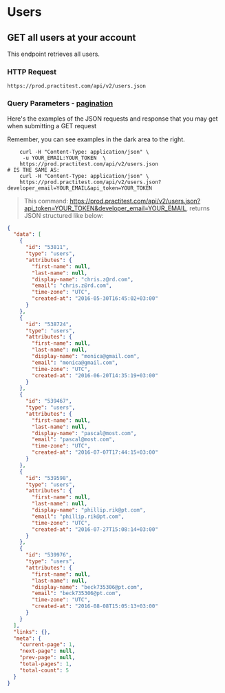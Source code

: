 # Users

## GET all users at your account

This endpoint retrieves all users.

### HTTP Request

`https://prod.practitest.com/api/v2/users.json`

### Query Parameters - [pagination](#pagination)

Here's the examples of the JSON requests and response that you may get when submitting a GET request

Remember, you can see examples in the dark area to the right.

```shell
    curl -H "Content-Type: application/json" \
     -u YOUR_EMAIL:YOUR_TOKEN  \
    https://prod.practitest.com/api/v2/users.json
# IS THE SAME AS:
    curl -H "Content-Type: application/json" \
    https://prod.practitest.com/api/v2/users.json?developer_email=YOUR_EMAIL&api_token=YOUR_TOKEN
```

> This command: https://prod.practitest.com/api/v2/users.json?api_token=YOUR_TOKEN&developer_email=YOUR_EMAIL, returns JSON structured like below:


```json
{
  "data": [
    {
      "id": "53811",
      "type": "users",
      "attributes": {
        "first-name": null,
        "last-name": null,
        "display-name": "chris.z@rd.com",
        "email": "chris.z@rd.com",
        "time-zone": "UTC",
        "created-at": "2016-05-30T16:45:02+03:00"
      }
    },
    {
      "id": "538724",
      "type": "users",
      "attributes": {
        "first-name": null,
        "last-name": null,
        "display-name": "monica@gmail.com",
        "email": "monica@gmail.com",
        "time-zone": "UTC",
        "created-at": "2016-06-20T14:35:19+03:00"
      }
    },
    {
      "id": "539467",
      "type": "users",
      "attributes": {
        "first-name": null,
        "last-name": null,
        "display-name": "pascal@most.com",
        "email": "pascal@most.com",
        "time-zone": "UTC",
        "created-at": "2016-07-07T17:44:15+03:00"
      }
    },
    {
      "id": "539598",
      "type": "users",
      "attributes": {
        "first-name": null,
        "last-name": null,
        "display-name": "phillip.rik@pt.com",
        "email": "phillip.rik@pt.com",
        "time-zone": "UTC",
        "created-at": "2016-07-27T15:08:14+03:00"
      }
    },
    {
      "id": "539976",
      "type": "users",
      "attributes": {
        "first-name": null,
        "last-name": null,
        "display-name": "beck735306@pt.com",
        "email": "beck735306@pt.com",
        "time-zone": "UTC",
        "created-at": "2016-08-08T15:05:13+03:00"
      }
    }
  ],
  "links": {},
  "meta": {
    "current-page": 1,
    "next-page": null,
    "prev-page": null,
    "total-pages": 1,
    "total-count": 5
  }
}

